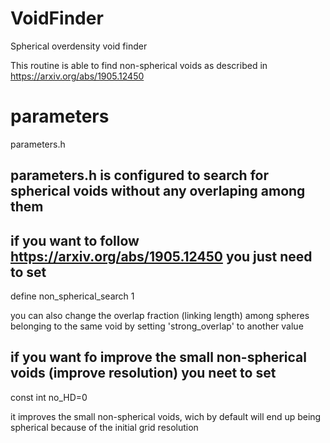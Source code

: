 # VoidFinder
Spherical overdensity void finder

This routine is able to find non-spherical voids as described in https://arxiv.org/abs/1905.12450

# parameters
parameters.h

## parameters.h is configured to search for spherical voids without any overlaping among them

## if you want to follow https://arxiv.org/abs/1905.12450 you just need to set
define non_spherical_search 1

you can also change the overlap fraction (linking length) among spheres belonging to the same void by setting 'strong_overlap' to another value

## if you want fo improve the small non-spherical voids (improve resolution) you neet to set
const int   no_HD=0

it improves the small non-spherical voids, wich by default will end up being spherical because of the initial grid resolution
 
